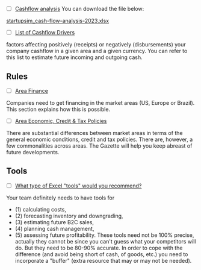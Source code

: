 

- [ ] [Cashflow analysis](https://startupsim.eurecom.fr/downloads/search/005-501)
You can download the file below:

[startupsim_cash-flow-analysis-2023.xlsx](startupsim_cash-flow-analysis-2023.xlsx)

- [ ] [List of Cashflow Drivers](https://startupsim.eurecom.fr/downloads/search/005-501)

factors affecting positively (receipts) or negatively (disbursements) your company cashflow in a given area and a given currency. You can refer to this list to estimate future incoming and outgoing cash. 


## Rules

- [ ] [Area Finance](https://startupsim.eurecom.fr/rule/222)

Companies need to get financing in the market areas (US, Europe or Brazil). This section explains how this is possible.

- [ ] [Area Economic, Credit & Tax Policies](https://startupsim.eurecom.fr/rule/309)

There are substantial differences between market areas in terms of the general economic conditions, credit and tax policies. There are, however, a few commonalities across areas. The Gazette will help you keep abreast of future developments.

## Tools

- [ ] [What type of Excel "tools" would you recommend?](https://startupsim.eurecom.fr/faq/search/011)

Your team definitely needs to have tools for 
- (1) calculating costs, 
- (2) forecasting inventory and downgrading, 
- (3) estimating future B2C sales, 
- (4) planning cash management, 
- (5) assessing future profitability. 
These tools need not be 100% precise, actually they cannot be since you can't guess what your competitors will do. But they need to be 80-90% accurate. In order to cope with the difference (and avoid being short of cash, of goods, etc.) you need to incorporate a "buffer" (extra resource that may or may not be needed).
